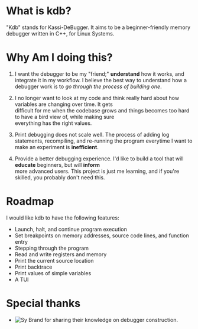 # What is kdb?
"Kdb" stands for Kassi-DeBugger. It aims to be a beginner-friendly memory debugger written in C++, for Linux Systems.

# Why Am I doing this?

1. I want the debugger to be my "friend;" **understand** how it works, and integrate it in my workflow. I believe the
best way to understand how a debugger work is to _go through the process of building one_.

2. I no longer want to look at my code and think really hard about how variables are changing over time. It gets  
difficult for me when the codebase grows and things becomes too hard to have a bird view of, while making sure  
everything has the right values.

3. Print debugging does not scale well. The process of adding log statements, recompiling, and re-running the program
everytime I want to make an experiment is **inefficient**.

4. Provide a better debugging experience. I'd like to build a tool that will **educate** beginners, but will **inform**  
more advanced users. This project is just me learning, and if you're skilled, you probably don't need this.

# Roadmap

I would like kdb to have the following features:

- Launch, halt, and continue program execution
- Set breakpoints on memory addresses, source code lines, and function entry
- Stepping through the program
- Read and write registers and memory
- Print the current source location
- Print backtrace
- Print values of simple variables
- A TUI

# Special thanks

- ![Sy Brand](https://github.com/TartanLlama) for sharing their knowledge on debugger construction.
